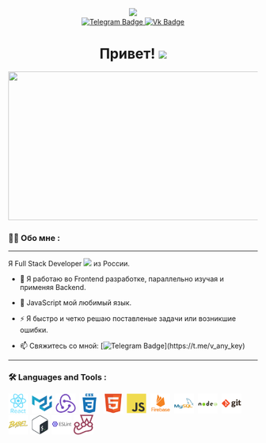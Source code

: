 <div id="header" align="center">
  <img src="https://media.giphy.com/media/FPbnShq1h1IS5FQyPD/giphy.gif" width="100"/>
</div>
<div id="badges" align="center">
  <a href="https://t.me/v_any_key">
    <img src="https://img.shields.io/badge/Telegram-blue?style=for-the-badge&logo=telegram&logoColor=white" alt="Telegram Badge"/>
  </a> 
  <a href="https://vk.com/id481333033">
    <img src="https://img.shields.io/badge/Vk-blue?style=for-the-badge&logo=vk&logoColor=white" alt="Vk Badge"/>
  </a>
</div>
<h1 align="center">
  Привет!
  <img src="https://media.giphy.com/media/hvRJCLFzcasrR4ia7z/giphy.gif" width="30px"/>
</h1>
<div align="center">
  <img src="https://media.giphy.com/media/2IudUHdI075HL02Pkk/giphy.gif" width="600" height="300"/>
</div>

### :man_technologist: Обо мне :

---

Я Full Stack Developer <img src="https://media.giphy.com/media/WUlplcMpOCEmTGBtBW/giphy.gif" width="30"> из России.

- :telescope: Я работаю во Frontend разработке, параллельно изучая и применяя Backend.

- :seedling: JavaScript мой любимый язык.

- :zap: Я быстро и четко решаю поставленые задачи или возникшие ошибки.

- :mailbox: Свяжитесь со мной: [![Telegram Badge](https://img.shields.io/badge/Telegram-blue?style=for-the-badge&logo=telegram&logoColor=white")](https://t.me/v_any_key)

---

### :hammer_and_wrench: Languages and Tools :

<div>
  <img src="https://github.com/devicons/devicon/blob/master/icons/react/react-original-wordmark.svg" title="React" alt="React" width="40" height="40"/>&nbsp;
  <img src="https://github.com/devicons/devicon/blob/master/icons/materialui/materialui-original.svg" title="Material UI" alt="Material UI" width="40" height="40"/>&nbsp;
  <img src="https://github.com/devicons/devicon/blob/master/icons/redux/redux-original.svg" title="Redux" alt="Redux " width="40" height="40"/>&nbsp;
  <img src="https://github.com/devicons/devicon/blob/master/icons/css3/css3-plain-wordmark.svg"  title="CSS3" alt="CSS" width="40" height="40"/>&nbsp;
  <img src="https://github.com/devicons/devicon/blob/master/icons/html5/html5-original.svg" title="HTML5" alt="HTML" width="40" height="40"/>&nbsp;
  <img src="https://github.com/devicons/devicon/blob/master/icons/javascript/javascript-original.svg" title="JavaScript" alt="JavaScript" width="40" height="40"/>&nbsp;
  <img src="https://github.com/devicons/devicon/blob/master/icons/firebase/firebase-plain-wordmark.svg" title="Firebase" alt="Firebase" width="40" height="40"/>&nbsp;
  <img src="https://github.com/devicons/devicon/blob/master/icons/mysql/mysql-original-wordmark.svg" title="MySQL"  alt="MySQL" width="40" height="40"/>&nbsp;
  <img src="https://github.com/devicons/devicon/blob/master/icons/nodejs/nodejs-original-wordmark.svg" title="NodeJS" alt="NodeJS" width="40" height="40"/>&nbsp;
  <img src="https://github.com/devicons/devicon/blob/master/icons/git/git-original-wordmark.svg" title="Git" **alt="Git" width="40" height="40"/>
  <img src="https://github.com/devicons/devicon/blob/master/icons/babel/babel-original.svg" title="Git" **alt="Git" width="40" height="40"/>
  <img src="https://github.com/devicons/devicon/blob/master/icons/bash/bash-original.svg" title="Git" **alt="Git" width="40" height="40"/>
  <img src="https://github.com/devicons/devicon/blob/master/icons/eslint/eslint-original-wordmark.svg" title="Git" **alt="Git" width="40" height="40"/>
  <img src="https://github.com/devicons/devicon/blob/master/icons/jest/jest-plain.svg" title="Git" **alt="Git" width="40" height="40"/>
</div>
